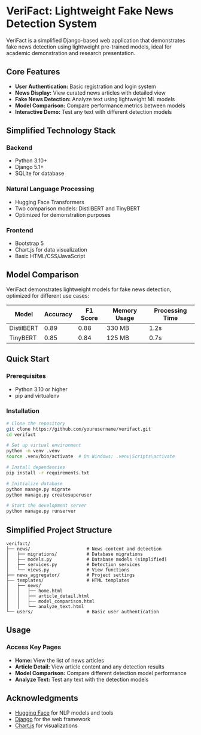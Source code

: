 # VeriFact: Lightweight Fake News Detection System

VeriFact is a simplified Django-based web application that demonstrates fake news detection using lightweight pre-trained models, ideal for academic demonstration and research presentation.

## Core Features

- **User Authentication:** Basic registration and login system
- **News Display:** View curated news articles with detailed view
- **Fake News Detection:** Analyze text using lightweight ML models
- **Model Comparison:** Compare performance metrics between models
- **Interactive Demo:** Test any text with different detection models

## Simplified Technology Stack

### Backend
- Python 3.10+
- Django 5.1+
- SQLite for database

### Natural Language Processing
- Hugging Face Transformers
- Two comparison models: DistilBERT and TinyBERT
- Optimized for demonstration purposes

### Frontend
- Bootstrap 5
- Chart.js for data visualization
- Basic HTML/CSS/JavaScript

## Model Comparison

VeriFact demonstrates lightweight models for fake news detection, optimized for different use cases:

| Model | Accuracy | F1 Score | Memory Usage | Processing Time |
|-------|----------|----------|--------------|-----------------|
| DistilBERT | 0.89 | 0.88 | 330 MB | 1.2s |
| TinyBERT | 0.85 | 0.84 | 125 MB | 0.7s |

## Quick Start

### Prerequisites

- Python 3.10 or higher
- pip and virtualenv

### Installation

```bash
# Clone the repository
git clone https://github.com/yourusername/verifact.git
cd verifact

# Set up virtual environment
python -m venv .venv
source .venv/bin/activate  # On Windows: .venv\Scripts\activate

# Install dependencies
pip install -r requirements.txt

# Initialize database
python manage.py migrate
python manage.py createsuperuser

# Start the development server
python manage.py runserver
```

## Simplified Project Structure

```
verifact/
├── news/                     # News content and detection
│   ├── migrations/           # Database migrations
│   ├── models.py             # Database models (simplified)
│   ├── services.py           # Detection services
│   └── views.py              # View functions
├── news_aggregator/          # Project settings
├── templates/                # HTML templates
│   ├── news/
│   │   ├── home.html
│   │   ├── article_detail.html
│   │   ├── model_comparison.html
│   │   └── analyze_text.html
└── users/                    # Basic user authentication
```

## Usage

### Access Key Pages

- **Home:** View the list of news articles
- **Article Detail:** View article content and any detection results
- **Model Comparison:** Compare different detection model performance
- **Analyze Text:** Test any text with the detection models

## Acknowledgments

- [Hugging Face](https://huggingface.co/) for NLP models and tools
- [Django](https://www.djangoproject.com/) for the web framework
- [Chart.js](https://www.chartjs.org/) for visualizations